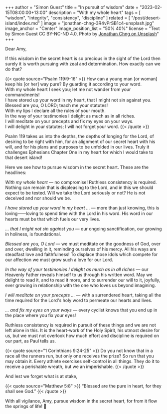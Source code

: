 +++
author = "Simon Guest"
title = "In pursuit of wisdom"
date = "2023-02-15T08:00:00+13:00"
description = "With my whole heart"
tags = [ "wisdom", "integrity", "consistency", "discipline" ]
related = [ "/post/desert-island/index.md" ]
image = "jonathan-chng-3R4vPrSB1c4-unsplash.jpg"
image_anchor = "Center"
image_position_list = "50% 40%"
license = "Text by Simon Guest CC BY-NC-ND 4.0, Photo by [Jonathan Chng on Unsplash](https://unsplash.com/photos/3R4vPrSB1c4)"
+++

Dear Amy,

If this wisdom in the secret heart is so precious in the sight of the Lord then surely it is worth pursuing with zeal and determination. How exactly can we do that?

{{< quote source="Psalm 119:9-16" >}}
How can a young man [or woman] keep his [or her] way pure? By guarding it according to your word.  
With my whole heart I seek you; let me not wander from your commandments!  
I have stored up your word in my heart, that I might not sin against you.  
Blessed are you, O LORD; teach me your statutes!  
With my lips I declare all the rules of your mouth.  
In the way of your testimonies I delight as much as in all riches.  
I will meditate on your precepts and fix my eyes on your ways.  
I will delight in your statutes; I will not forget your word.
{{< /quote >}}

Psalm 119 takes us into the depths, the depths of longing for the Lord, of desiring to be right with him, for an alignment of our secret heart with his will, and for his plans and purposes to be unfolded in our lives. Truly it challenges Ephesians Chapter One in my heart for which I would take to that desert island!

Here we see how to pursue wisdom in the secret heart. These are the headlines:

_With my whole heart_ — no compromise! Ruthless consistency is required. Nothing can remain that is displeasing to the Lord, and in this we should expect to be tested. Will we take the Lord seriously or not? He is not deceived and nor should we be.

_I have stored up your word in my heart ..._ — more than just knowing, this is loving⸺loving to spend time with the Lord in his word. His word in our hearts must be that which fuels our very lives.

_... that I might not sin against you_ — our ongoing sanctification, our growing in holiness, is foundational.

_Blessed are you, O Lord_ — we must meditate on the goodness of God, over and over, dwelling in it, reminding ourselves of his mercy. All his ways are steadfast love and faithfulness! To displace those idols which compete for our affection we must grow such a love for our Lord.

_In the way of your testimonies I delight as much as in all riches_ — our Heavenly Father reveals himself to us through his written word. May we delight to read it, and to read it more, and to surrender our will to it, joyfully, ever growing in relationship with the one who loves us beyond imagining.

_I will meditate on your precepts ..._ — with a surrendered heart, taking all the time required for the Lord's holy word to permeate our hearts and lives.

_... and fix my eyes on your ways_ — every cyclist knows that you end up in the place where you fix your eyes!

Ruthless consistency is required in pursuit of these things and we are not left alone in this. It is the heart-work of the Holy Spirit, his utmost desire for us, but we must not overlook how much effort and discipline is required on our part, as Paul tells us.

{{< quote source="1 Corinthians 9:24-25" >}}
Do you not know that in a race all the runners run, but only one receives the prize? So run that you may obtain it. Every athlete exercises self-control in all things. They do it to receive a perishable wreath, but we an imperishable.
{{< /quote >}}

And lest we forget what is at stake,

{{< quote source="Matthew 5:8" >}}
“Blessed are the pure in heart, for they shall see God.”
{{< /quote >}}

With all vigilance, Amy, pursue wisdom in the secret heart, for from it flow the springs of life! 🙏
